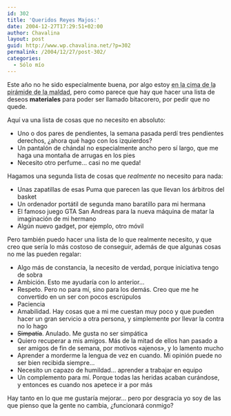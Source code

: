 ```yaml
---
id: 302
title: 'Queridos Reyes Majos:'
date: 2004-12-27T17:29:51+02:00
author: Chavalina
layout: post
guid: http://www.wp.chavalina.net/?p=302
permalink: /2004/12/27/post-302/
categories:
  - Sólo mío
---
```

Este a&ntilde;o no he sido especialmente buena, por algo estoy <acronym title="seg&uacute;n mis amigos">en la cima de la pirámide de la maldad</acronym>, pero como parece que hay que hacer una lista de deseos **materiales** para poder ser llamado bitacorero, por pedir que no quede.

Aqu&iacute; va una lista de cosas que no necesito en absoluto:

  * Uno o dos pares de pendientes, la semana pasada perd&iacute; tres pendientes derechos, &iquest;ahora qué hago con los izquierdos?
  * Un pantalón de chándal no especialmente ancho pero s&iacute; largo, que me haga una monta&ntilde;a de arrugas en los pies
  * Necesito otro perfume… casi no me queda!

Hagamos una segunda lista de cosas que _realmente_ no necesito para nada:

  * Unas zapatillas de esas Puma que parecen las que llevan los árbitros del basket
  * Un ordenador portátil de segunda mano baratillo para mi hermana
  * El famoso juego GTA San Andreas para la nueva máquina de matar la imaginación de mi hermano
  * Alg&uacute;n nuevo gadget, por ejemplo, otro móvil

Pero también puedo hacer una lista de lo que realmente necesito, y que creo que ser&iacute;a lo más costoso de conseguir, además de que algunas cosas no me las pueden regalar:

  * Algo más de constancia, la necesito de verdad, porque iniciativa tengo de sobra
  * Ambición. Esto me ayudar&iacute;a con lo anterior…
  * Respeto. Pero no para m&iacute;, sino para los demás. Creo que me he convertido en un ser con pocos escr&uacute;pulos
  * Paciencia
  * Amabilidad. Hay cosas que a mi me cuestan muy poco y que pueden hacer un gran servicio a otra persona, y simplemente por llevar la contra no lo hago
  * <s>Simpat&iacute;a</s>. Anulado. Me gusta no ser simpática
  * Quiero recuperar a mis amigos. Más de la mitad de ellos han pasado a ser amigos de fin de semana, por motivos «ajenos», y lo lamento mucho
  * Aprender a morderme la lengua de vez en cuando. Mi opinión puede no ser bien recibida siempre…
  * Necesito un capazo de humildad… aprender a trabajar en equipo
  * Un complemento para m&iacute;. Porque todas las heridas acaban curándose, y entonces es cuando nos apetece ir a por más

Hay tanto en lo que me gustar&iacute;a mejorar… pero por desgracia yo soy de las que pienso que la gente no cambia, &iquest;funcionará conmigo?